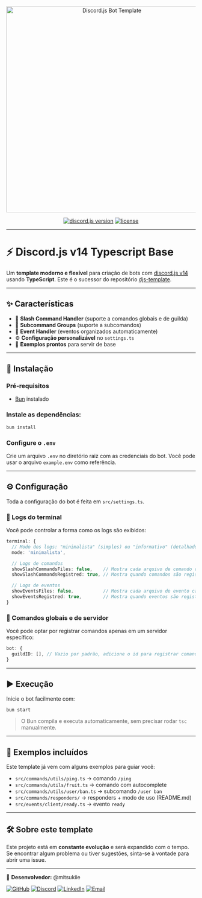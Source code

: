 <div align="center">
  <br />
  <p>
    <img src="https://i.imgur.com/LAV5caA.png" width="546" alt="Discord.js Bot Template" />
  </p>

  <p>
    <a href="https://discord.js.org/"><img src="https://img.shields.io/badge/dynamic/json?url=https%3A%2F%2Fgithub.com%2Fmitsukiie%2FDiscord-Base-Typescript%2Fraw%2Fmain%2Fpackage.json&query=%24.dependencies%5B%22discord.js%22%5D&logo=discord&logoColor=ffffff&label=discord.js" alt="discord.js version"></a>
    <a href="./LICENSE"><img src="https://img.shields.io/github/license/mitsukiie/Discord-Base-Typescript" alt="license"></a>
  </p>
</div>

---

# ⚡ Discord.js v14 Typescript Base

Um **template moderno e flexível** para criação de bots com [discord.js v14](https://discord.js.org) usando **TypeScript**.
Este é o sucessor do repositório [djs-template](https://github.com/mitsukiie/Discord-Base-Javascript).

---

## ✨ Características

- 📂 **Slash Command Handler** (suporte a comandos globais e de guilda)
- 🧩 **Subcommand Groups** (suporte a subcomandos)
- 🎯 **Event Handler** (eventos organizados automaticamente)
- ⚙️ **Configuração personalizável** no `settings.ts`
- 📝 **Exemplos prontos** para servir de base

---

## 🚀 Instalação

### Pré-requisitos

- [Bun](https://bun.sh/) instalado

### Instale as dependências:

```bash
bun install
```

### Configure o `.env`

Crie um arquivo `.env` no diretório raiz com as credenciais do bot.
Você pode usar o arquivo `example.env` como referência.

---

## ⚙️ Configuração

Toda a configuração do bot é feita em `src/settings.ts`.

### 🔹 Logs do terminal

Você pode controlar a forma como os logs são exibidos:

```ts
terminal: {
  // Modo dos logs: "minimalista" (simples) ou "informativo" (detalhado)
  mode: 'minimalista',

  // Logs de comandos
  showSlashCommandsFiles: false,    // Mostra cada arquivo de comando carregado
  showSlashCommandsRegistred: true, // Mostra quando comandos são registrados na API

  // Logs de eventos
  showEventsFiles: false,           // Mostra cada arquivo de evento carregado
  showEventsRegistred: true,        // Mostra quando eventos são registrados no client
}
```

### 🔹 Comandos globais e de servidor

Você pode optar por registrar comandos apenas em um servidor específico:

```ts
bot: {
  guildID: [], // Vazio por padrão, adicione o id para registrar comando nesse servidor
}
```

---

## ▶️ Execução

Inicie o bot facilmente com:

```bash
bun start
```

> O Bun compila e executa automaticamente, sem precisar rodar `tsc` manualmente.

---

## 📂 Exemplos incluídos

Este template já vem com alguns exemplos para guiar você:

- `src/commands/utils/ping.ts` → comando `/ping`
- `src/commands/utils/fruit.ts` → comando com autocomplete
- `src/commands/utils/user/ban.ts` → subcomando `/user ban`
- `src/commands/responders/` → responders + modo de uso (README.md)
- `src/events/client/ready.ts` → evento `ready`

---

## 🛠️ Sobre este template

Este projeto está em **constante evolução** e será expandido com o tempo.
Se encontrar algum problema ou tiver sugestões, sinta-se à vontade para abrir uma issue.

---

🔹 **Desenvolvedor:** @mitsukiie

[![GitHub](https://img.shields.io/badge/GitHub-000?logo=github&logoColor=white)](https://github.com/mitsukiie)
[![Discord](https://img.shields.io/badge/Discord-5865F2?logo=discord&logoColor=white)](https://discord.com/users/1098021115571490947)
[![LinkedIn](https://img.shields.io/badge/LinkedIn-0A66C2?logo=linkedin&logoColor=white)](https://www.linkedin.com/in/caio-victor-66715b309/)
[![Email](https://img.shields.io/badge/Email-EA4335?logo=gmail&logoColor=white)](mailto:c.victor3815@gmail.com)
